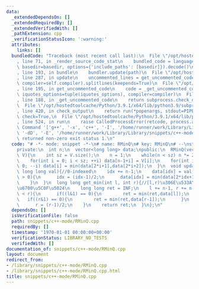 ```yaml
---
data:
  _extendedDependsOn: []
  _extendedRequiredBy: []
  _extendedVerifiedWith: []
  _pathExtension: cpp
  _verificationStatusIcon: ':warning:'
  attributes:
    links: []
  bundledCode: "Traceback (most recent call last):\n  File \"/opt/hostedtoolcache/Python/3.9.1/x64/lib/python3.9/site-packages/onlinejudge_verify/documentation/build.py\"\
    , line 71, in _render_source_code_stat\n    bundled_code = language.bundle(stat.path,\
    \ basedir=basedir, options={'include_paths': [basedir]}).decode()\n  File \"/opt/hostedtoolcache/Python/3.9.1/x64/lib/python3.9/site-packages/onlinejudge_verify/languages/cplusplus.py\"\
    , line 193, in bundle\n    bundler.update(path)\n  File \"/opt/hostedtoolcache/Python/3.9.1/x64/lib/python3.9/site-packages/onlinejudge_verify/languages/cplusplus_bundle.py\"\
    , line 287, in update\n    uncommented_lines = get_uncommented_code(path, iquotes=self.iquotes,\
    \ compiler=self.compiler).splitlines(keepends=True)\n  File \"/opt/hostedtoolcache/Python/3.9.1/x64/lib/python3.9/site-packages/onlinejudge_verify/languages/cplusplus_bundle.py\"\
    , line 195, in get_uncommented_code\n    code = _get_uncommented_code(path.resolve(),\
    \ iquotes_options=tuple(iquotes_options), compiler=compiler)\n  File \"/opt/hostedtoolcache/Python/3.9.1/x64/lib/python3.9/site-packages/onlinejudge_verify/languages/cplusplus_bundle.py\"\
    , line 188, in _get_uncommented_code\n    return subprocess.check_output(command)\n\
    \  File \"/opt/hostedtoolcache/Python/3.9.1/x64/lib/python3.9/subprocess.py\"\
    , line 420, in check_output\n    return run(*popenargs, stdout=PIPE, timeout=timeout,\
    \ check=True,\n  File \"/opt/hostedtoolcache/Python/3.9.1/x64/lib/python3.9/subprocess.py\"\
    , line 524, in run\n    raise CalledProcessError(retcode, process.args,\nsubprocess.CalledProcessError:\
    \ Command '['g++', '-x', 'c++', '-I', '/home/runner/work/Library/Library', '-fpreprocessed',\
    \ '-dD', '-E', '/home/runner/work/Library/Library/snippets/c++-mode/RMinQ.cpp']'\
    \ returned non-zero exit status 1.\n"
  code: "# -*- mode: snippet -*-\n# name: RMinQ\n# key: RMinQ\n# --\nstruct RMinQ{\n\
    private:\n  int n;\n  vector<long long> data;\npublic:\n  RMinQ(vector<long long>\
    \ V){\n    int sz = V.size();\n    n = 1;\n    while(n < sz) n *= 2;\n    data.resize(2*n-1,INF);\n\
    \    for(int i = 0; i < sz; ++i) data[n-1+i] = V[i];\n    for(int i = n-2; i >=\
    \ 0; --i) data[i] = min(data[2*i+1],data[2*i+2]);\n  }\n  void update(int idx,\
    \ long long val){//0-indexed\n    idx += n-1;\n    data[idx] = val;\n    while(idx\
    \ > 0){\n      idx = (idx-1)/2;\n      data[idx] = min(data[2*idx+1],data[2*idx+2]);\n\
    \    }\n  }\n  long long get_min(int l, int r){//[l,r)\u306E\u533A\u9593\u306E\
    \u6700\u5C0F\u5024\n    long long ret = INF;\n    l += n-1, r += n-1;\n    while(l\
    \ < r){\n      if((l&1) == 0){\n        ret = min(ret,data[l]);\n      }\n   \
    \   if((r&1) == 0){\n        ret = min(ret,data[r-1]);\n      }\n      l /= 2;\n\
    \      r = (r-1)/2;\n    }\n    return ret;\n  }\n};\n"
  dependsOn: []
  isVerificationFile: false
  path: snippets/c++-mode/RMinQ.cpp
  requiredBy: []
  timestamp: '1970-01-01 00:00:00+00:00'
  verificationStatus: LIBRARY_NO_TESTS
  verifiedWith: []
documentation_of: snippets/c++-mode/RMinQ.cpp
layout: document
redirect_from:
- /library/snippets/c++-mode/RMinQ.cpp
- /library/snippets/c++-mode/RMinQ.cpp.html
title: snippets/c++-mode/RMinQ.cpp
---
```

